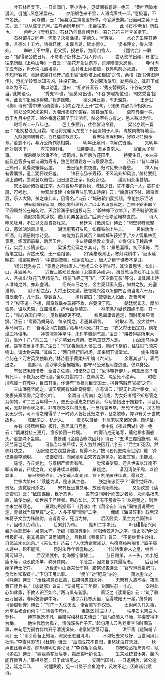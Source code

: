 <!-- { "loadSidebar": true } -->
　　叶石林居吴下，一日出阊门，至小寺中，见壁间有题诗一绝云：”黄叶西陂水漫流，{遽}风急滞扁舟。
　　夕阳螟色来千里，人语鸡声共一邱。”意极喜，不书名氏。
　　问寺僧，云：“吴县寇主簿国宝所作，今官满去矣。”归而问之吴下士夫，云：“寇从陈无己学。”盖与余同年榜下，未尝往来。
　　此《石林诗话》所载也。
　　余考之《登科记》，石林乃何昌言榜登科，寇乃元符三年李釜榜下。
　　石林谓与之同年，何耶？永嘉潘柽，字德久，号转庵。
　　水心先生序其诗集，言德久十五六，诗律已就，永嘉言诗，皆本德久。
　　读书评文，得人深处。
　　举进士不中第，用父赏，授右职，为阁门舍人。
　　《题钓台》一联云：“但得诸公依日月，不妨老子卧林丘。”为人传诵。
　　尝从使节出疆，有北征往来所赋《上龟山寺》一首云：“菜花开处认遗基，荒屋残僧未忍离。
　　寺付丙丁应有数，岸分南北最堪悲。
　　金铃塔上如相语，铁佛风前亦敛眉。
　　野匠不知行客意，竞磨浓墨打顽碑。”或未喻“金铃塔上如相语”之句，余按《晋书佛图澄传》，澄能听铃音以知吉凶，往投石勒。
　　及刘曜攻洛阳，勒将杀之，其群下咸谏以为不可。
　　勒以访澄，澄曰：“相轮铃音云：‘秀支替戾冈，仆谷句攵秃当。’此羯语也。
　　‘秀支’军也，‘替戾冈’出也，‘仆谷’刘曜胡位也，‘句攵秃当’捉也，此言军出当捉得曜。”勒遂擒曜。
　　德久用此事，不无深意。
　　王沂公《梅》诗有“雪中未问调羹事，只向百花头上开”之句，识者知其必为宰相状元。
　　梁郑公克家未第时，为潮州揭阳宰馆客，寓县治东斋。
　　斋前有梅一株，忽于九月中盛开，岭外梅蓍花固早于江浙间，然必至冬方有之，邑人殊以为异。
　　时绍兴二十八年也。
　　邑士多赋诗，往往皆谄令君。
　　梁公亦赋一篇云：“老炙枯残九月霜，论证将先暖入东堂？不因造物于人厚，肯放南枝特地香。
　　九鼎燮调端有待，百花羞涩敢言芳。
　　看来冰玉辉相映，好取龙吟播乐章。”语意不凡，与沂公所作颇相类。
　　明年还泉州，中解试首选。
　　又明年廷对魁天下。
　　孝宗朝拜相。
　　沈持要枢，吾乡鄣南人。
　　官至太子詹事。
　　孝宗朝以论事不合，谪筠州，数年后放还田里。
　　持要生日，乡曲亲戚及邑官多有献诗词为寿者，独邑尉潘君方一诗最蒙称奖。
　　诗云：“昔年单骑上筠州，觅得双蛾伴远游。
　　去日但知供夜直，归时犹未识春愁。
　　禅人尚有香囊恨，道士犹怀炭妇羞。
　　铁石心肠长寿药，不风流处却风流。”盖持要贬谪上道时，鬻双鬟以偕往，归日遣之还家，仍处女也。
　　潘尉用此事甚切。
　　宋太祖命诸将征江南，大将曹彬与诸将约，城破之日，誓不妄杀一人，载在史册，可考也。
　　尝观曾景建《金陵百咏乐官山诗序》云：“南唐初下时，诸将置酒，乐人大恸，杀之瘗此山，因得名。”诗云：“城破辕门宴赏频，伶伦执乐泪沾巾。
　　骈头就戮缘家国，愧死南归结绶人。”以山名诗意观之，岂果不妄杀耶？平园周益公在翰苑时，天台徐渊子似道投诗云：“翰林帐下钦羊羔，客子骑驴渡灞桥。
　　莫似灵鳌笑浮蚁，戴山负粟各逍遥。”后渊子仕亦至翰林直院。
　　诗人嘲风咏月，不过以文章自娱戏耳。
　　杨廷秀《檄风伯》诗云：“峭壁呀呀虎擘口，恶滩汹汹雷出吼。
　　溯流更著打头风，如撑铁船上牛斗。
　　风伯劝汝一杯酒，何须恶剧惊诗叟。
　　端能为我霁威否？岸柳掉头荻摇手。”乡人雪巢林宪景思，绍淳间前辈，后居天台。
　　少从侍郎徐敦立度游，立得句法于魏昌世衍，实后工公嫡派也。
　　梁溪尤公延之序其诗，言：“景思喜哦，初不锻炼，而落笔立就，浑然天成，无一语蹈袭。
　　如‘柔橹晚潮上，寒灯深树中’，‘汲水延晚花，推窗数新竹’，‘中夜鹅鹜喧，谁家海船上’，唐人之精于诗者不是过。
　　‘杨公廷秀亦云：“景思之诗似唐人。”尤杨二公少所许可，其论景思诗，如出一口，非溢美也。
　　近世三衢郑景龙编《宋百家诗续选》，谓景思诗高处不止似唐人，且摘出“群花飞尽杨花飞，杨花飞尽无可飞”，“天空霜无影”等句，谓其超出诗人准绳之外，亦非虚语。
　　绍兴辛巳之冬，金主亮倾国入寇，如林之族，充塞淮甸。
　　尉子桥之战，大将王权先遁，统领姚兴独以所部四百骑当虏六十万，自辰至午，凡十载，毙数百人。
　　虏相谓曰：“使更数人如此，吾曹何可当？”权不遣一卒援，部将戴皋亦玩视不救，兴竟没于阵。
　　朝廷悯其忠，厚加恤典，谥以忠毅，立庙淮甸，迄今血食橘园。
　　林宋伟力叟题四绝于庙，其一云：“赤心许国自平时，见敌捐躯更不疑。
　　权忌皋庸皆遁走，同时死难只青狮。”注云：“青狮乃姚马名，每亲饲之，若通其语言。
　　时取斗酒，投大盆中，与马同饮，曰：‘吾与汝同力报国。’竟与马同死。”其二云：“农父犁田出宝刀，铜花浸血冷侵毛。
　　神锋凛凛冲星斗，未许丰城剑气高。”注云：“耕者得姚所用大刀，重六十斤。”其三云：“岁岁蒸尝九月期，西风笳鼓万人悲。
　　山边走马神旗闭，遥望君侯复不来。”注云：“军民每当重九侯生日，集祠下祭酹，往往见飞骑来绕山，谓太尉来降。”其四云：“两日经行旧战场，却来祠下谒堂堂。
　　偷生诸将今何在？万古英灵独耿光。”林诗载于黄柔升所编《六义》。
　　余嘉其忠节，表而出之。
　　嘉熙间，高沙卒荣全据城叛，郡守马公光祖闻变逃匿，仅以身免。
　　有营妓毛惜惜者，全召之佐酒，惜惜怒之曰：“汝本朝廷健儿，何敢反耶？惟有死耳，不能为反贼行酒。”全以刀裂其口，立命脔之，骂至死不绝声。
　　时临川陈藏一在城中，目击其事，作诗有“食禄为臣无国士，捐身骂贼有官奴”之句。
　　三山潘庭坚闻之，谓天壤间有如此奇特事，亦有诗云：“恨无匕首学秦女，向使裹头真杲卿。”见潘公吟。
　　余谓自《周南》之诗熄，为女妇者懵不知彤管之为何物，旷二三百年得一人，史氏必谨志之曰烈女，今毛惜惜出于妓籍中，耳目见闻，无非皆淫亵之事，非有则范取以自厉也，一旦叱詈叛卒，至死不绝声，视古烈女无少愧，可不谓之难得乎？一时诗人皆壮此妇之节，见之歌咏，亦以有关于世教故也。
　　陈起宗之，杭州人。
　　鬻书以自给，刊唐宋以来诸家诗，颇详备。
　　亦有《芸居吟稿》板行，芸居其自号也。
　　集中有《夜过西湖》诗一绝云：“鹊巢犹挂三更月，渔板惊回一片鸥。
　　吟得诗成无笔写，蘸他春水画船头。”语意殊不尘腐。
　　曾景建《金陵百咏决囚灯》诗云：“五详三覆始施刑，明灭兰膏岂足凭。
　　可惜当年杀严续，无人为益决囚灯。”序云：“后主听死囚，然佛灯决之。
　　囚家赂左右窃益膏油，辄得不死。”按《五代史南唐世家》载：钟谟素善李德明。
　　谟奉使归，而闻德明由宋齐丘等见杀，欲报其冤，未能发。
　　陈觉，齐丘党也，与景相严续素有隙。
　　觉常奉使周，还言世宗以江南不即听命者，严续之谋，劝景诛续以谢罪。
　　景疑之。
　　谟因请使于周，以验其事。
　　景已割地称臣，乃使谟入朝谢罪，言不割地者非续谋，愿赦之。
　　世宗大惊曰：”续能为谋，是忠其主也。
　　朕岂杀忠臣乎？”谟言觉奸诈，景怒，流觉饶州杀之。
　　宋齐丘坐觉党与，放还青阳赐死。
　　又胡致堂《读史管见》云：“敌国谋臣，我所恶也。
　　盖有设间用计而去之者矣，未闻名扬忠直，谕使勿杀，如世宗于严续者，用心如此，天下有不服者乎？”以是观之，则后主未尝杀续也。
　　景建何所据耶？《百咏》中《蒋帝庙》诗有“阖棺漫说荣枯定，青骨犹当履至尊”之句，人多不解“青骨”二字。
　　偶阅《海录碎事》载后汉末蒋子文尝为秣陵尉，自谓青骨，死当为神。
　　后因显灵，吴主为立祠钟山下，因改山为蒋山。
　　后累封为帝。
　　始知二字本此。
　　叶廷，绍兴间尝为兵部郎中｜泉南太守，所编《海录碎事》，河阳傅安道为之序，谓此书乃叶公博极群书，撮其机要广录而储用之，且称其《琴泉轩》诗云：“不是妙音生妙指，只缘流水似流泉。”《无名木》诗云：“人休清樾摩挲认，鸟宿高枝睥睨看。”置于唐人诗中，殆不能辨。
　　同时朱乔年尝喜称之。
　　叶公诗集余未之见，尝鼎一脔可知已。
　　后汉建武中，北海甄宇徽博士。
　　腊日赐羊，人一头，大小肥瘦不等，众议欲杀羊，称分其肉。
　　宇耻之，因先自取其最瘦者。
　　后召问瘦羊博士所在。
　　近世萧小山泰来仕于朝，腊祭谒告诗云：“官卑岂愿乘肥马，食俭惟知取瘦羊。”下句正用此事。
　　“瘦羊”对“肥马”亦的。
　　萧冰崖立之《咏秦》诗云：“燔经初意欲民愚，民果俱愚国未墟。
　　无奈有人愚不得，夜思黄石读兵书。”《咏疑冢》诗曰：“安排死去千年恨，刻画生前一寸心。
　　安得此心如此冢，不教人识至如今。”两诗俱有新意。
　　萧泛之《读秦记》云：“筑了联云万里城，春风弦管醉中听。
　　凄凉六籍寒灰里，宿得咸阳火一星。”萧舜凯《读周勃传》诗云：“军门一入仗天戈，便合麾军作汉歌。
　　太尉问头几失事，六军右袒合如何？”二诗皆不苟作。
　　潘庭坚，三山人。
　　端平乙未第三人登科。
　　诗笔飘逸不凡，尝赠写梅林信夫诗云：“画马终须入马胎，写梅安得不为梅。
　　他生我愿为孤彳，清浅溪头伴子开。”起句用法云秀老责李伯时画马事，末句愿为孤竹伴梅开于清浅溪头，语意皆洒落可喜。
　　洪平斋《题陶靖节祠》云：“雨引莓苔上短垣，流泉无恙自涓涓。
　　不如归去来兮好，百世闻风只杜鹃。”李雪林[B19]《杜鹃》诗云：“血滴成花不自归，衔愁犹泣在天涯。
　　秋声更比春声苦，除却渊明劝得论证？”李诗祖平斋意。
　　郑安晚丞相未贵时，赋《冬瓜》诗云：“翦翦黄花秋后春，霜反露叶护长生。
　　生来龙统君休笑，腹内能容数百人。”宰相器宽，已于此诗见之。
　　安晚当国时，一日退朝后，诸公造见，延之□□。
　　时适秋晚，见一叶坠于金鱼池中，风吹不定，因命诸公赋诗。
